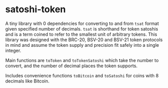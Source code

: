 # satoshi-token

A tiny library with 0 dependencies for converting to and from `tsat` format given specified number of decimals. `tsat` is shorthand for token satoshis and is a term coined to refer to the smallest unit of arbitrary tokens. This library was designed with the BRC-20, BSV-20 and BSV-21 token protocols in mind and assume the token supply and precision fit safely into a single integer.

Main functions are `toToken` and `toTokenSatoshi` which take the number to convert, and the number of decimal places the token supports.

Includes convenience functions `toBitcoin` and `toSatoshi` for coins with 8 decimals like Bitcoin.